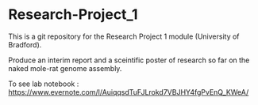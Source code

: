 # Research-Project_1

This is a git repository for the Research Project 1 module (University of Bradford).

Produce an interim report and a sceintific poster of research so far on the naked mole-rat genome assembly.

To see lab notebook : https://www.evernote.com/l/AuiqqsdTuFJLrokd7VBJHY4fgPvEnQ_KWeA/
